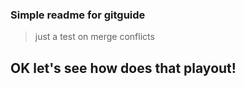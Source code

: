 ### Simple readme for gitguide

> just a test on merge conflicts

## OK let's see how does that playout!
